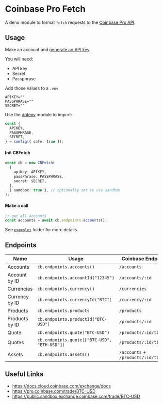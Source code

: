 # Coinbase Pro Fetch

A deno module to format `fetch` requests to the
[Coinbase Pro API](https://docs.cloud.coinbase.com/exchange/docs/welcome).

## Usage

Make an account and
[generate an API key](https://docs.cloud.coinbase.com/exchange/docs/authorization-and-authentication).

You will need:

- API key
- Secret
- Passphrase

Add those values to a `.env`

```env
APIKEY=""
PASSPHRASE=""
SECRET=""
```

Use the [dotenv](https://deno.land/x/dotenv/mod.ts) module to import:

```typescript
const {
  APIKEY,
  PASSPHRASE,
  SECRET,
} = config({ safe: true });
```

#### Init CBFetch

```typescript
const cb = new CBFetch(
  {
    apiKey: APIKEY,
    passPhrase: PASSPHRASE,
    secret: SECRET,
  },
  { sandbox: true }, // optionally set to use sandbox
);
```

#### Make a call

```typescript
// get all accounts
const accounts = await cb.endpoints.accounts();
```

See [`examples`](examples) folder for more details.

## Endpoints

| Name           | Usage                                        | Coinbase Endpoint                    |
| -------------- | -------------------------------------------- | ------------------------------------ |
| Accounts       | `cb.endpoints.accounts()`                    | `/accounts`                          |
| Account by ID  | `cb.endpoints.accountId("12345")`            | `/accounts/:id`                      |
| Currencies     | `cb.endpoints.currency()`                    | `/currencies`                        |
| Currency by ID | `cb.endpoints.currencyId("BTC")`             | `/currency/:id`                      |
| Products       | `cb.endpoints.products`                      | `/products`                          |
| Products by ID | `cb.endpoints.productId("BTC-USD")`          | `/products/:id`                      |
| Quote          | `cb.endpoints.quote("BTC-USD")`              | `/products/:id/ticker`               |
| Quotes         | `cb.endpoints.quote(["BTC-USD", "ETH-USD"])` | `/products/:id/ticker`               |
| Assets         | `cb.endpoints.assets()`                      | `/accounts` + `/products/:id/ticker` |

## Useful Links

- https://docs.cloud.coinbase.com/exchange/docs
- https://pro.coinbase.com/trade/BTC-USD
- https://public.sandbox.exchange.coinbase.com/trade/BTC-USD
